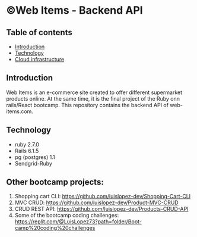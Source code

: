 # &copy;Web Items - Backend API

## Table of contents

* [Introduction](#introduction)
* [Technology](#technology)
* [Cloud infrastructure](cloud-infrastructure)

## Introduction

Web Items is an e-commerce site created to offer different supermarket products online.
At the same time, it is the final project of the Ruby onn rails/React bootcamp. This repository contains the backend API of web-items.com.

## Technology

* ruby 2.7.0
* Rails 6.1.5
* pg (postgres) 1.1
* Sendgrid-Ruby

## Other bootcamp projects: 

1. Shopping cart CLI: https://github.com/luislopez-dev/Shopping-Cart-CLI
2. MVC CRUD: https://github.com/luislopez-dev/Product-MVC-CRUD
3. CRUD REST API: https://github.com/luislopez-dev/Products-CRUD-API
4. Some of the bootcamp coding challenges: https://replit.com/@LuisLopez73?path=folder/Boot-camp%20coding%20challenges
